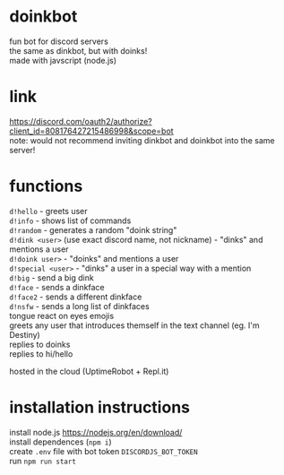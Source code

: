 # doinkbot
fun bot for discord servers \
the same as dinkbot, but with doinks! \
made with javscript (node.js)

# link
https://discord.com/oauth2/authorize?client_id=808176427215486998&scope=bot \
note: would not recommend inviting dinkbot and doinkbot into the same server!

# functions
`d!hello` - greets user \
`d!info` - shows list of commands \
`d!random` - generates a random "doink string" \
`d!dink <user>` (use exact discord name, not nickname) - "dinks" and mentions a user \
`d!doink user>` - "doinks" and mentions a user\
`d!special <user>` - "dinks" a user in a special way with a mention \
`d!big` - send a big dink \
`d!face` - sends a dinkface\
`d!face2` - sends a different dinkface \
`d!nsfw` - sends a long list of dinkfaces \
tongue react on eyes emojis\
greets any user that introduces themself in the text channel (eg. I'm Destiny) \
replies to doinks \
replies to hi/hello

hosted in the cloud (UptimeRobot + Repl.it)

# installation instructions
install node.js https://nodejs.org/en/download/ \
install dependences (`npm i`) \
create `.env` file with bot token `DISCORDJS_BOT_TOKEN` \
run `npm run start`
